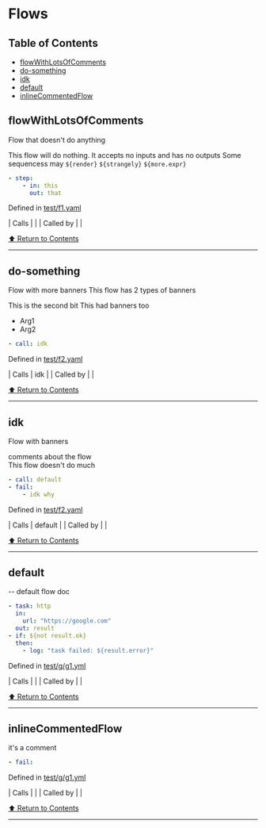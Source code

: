# Flows

## Table of Contents


* [flowWithLotsOfComments](#flowwithlotsofcomments)
* [do-something](#do-something)
* [idk](#idk)
* [default](#default)
* [inlineCommentedFlow](#inlinecommentedflow)


## flowWithLotsOfComments

Flow that doesn't do anything

This flow will do nothing. It accepts no inputs and
has no outputs
Some sequencess may `${render}` `${strangely}`
`${more.expr}`

```yaml
- step:
    - in: this
      out: that
```

Defined in [test/f1.yaml](test/f1.yaml#L10)

| Calls |  | 
| Called by | |

[⬆️ Return to Contents](#table-of-contents) 

------


## do-something

Flow with more banners
This flow has 2 types of banners


This is the second bit
This had banners too
- Arg1
- Arg2

```yaml
- call: idk
```

Defined in [test/f2.yaml](test/f2.yaml#L12)

| Calls | idk | 
| Called by | |

[⬆️ Return to Contents](#table-of-contents) 

------


## idk

Flow with banners         

comments about the flow   
This flow doesn't do much

```yaml
- call: default
- fail:
    - idk why
```

Defined in [test/f2.yaml](test/f2.yaml#L20)

| Calls | default | 
| Called by | |

[⬆️ Return to Contents](#table-of-contents) 

------


## default

-- default flow doc

```yaml
- task: http
  in:
    url: "https://google.com"
  out: result
- if: ${not result.ok}
  then:
    - log: "task failed: ${result.error}"
```

Defined in [test/g/g1.yml](test/g/g1.yml#L4)

| Calls |  | 
| Called by | |

[⬆️ Return to Contents](#table-of-contents) 

------


## inlineCommentedFlow

it's a comment

```yaml
- fail:
```

Defined in [test/g/g1.yml](test/g/g1.yml#L14)

| Calls |  | 
| Called by | |

[⬆️ Return to Contents](#table-of-contents) 

------

